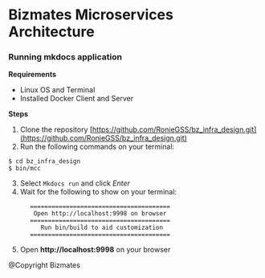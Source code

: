 # Bizmates Microservices Architecture

### Running mkdocs application

**Requirements**
* Linux OS and Terminal
* Installed Docker Client and Server

**Steps**
1. Clone the repository [https://github.com/RonieGSS/bz_infra_design.git](https://github.com/RonieGSS/bz_infra_design.git)
2. Run the following commands on your terminal:
```
$ cd bz_infra_design
$ bin/mcc
```
3. Select `Mkdocs run` and click *Enter*
4. Wait for the following to show on your terminal:
```
	  =======================================
	   Open http://localhost:9998 on browser
	  =======================================
	     Run bin/build to aid customization
	  =======================================
```
5. Open **http://localhost:9998** on your browser

<footer>@Copyright Bizmates</footer>